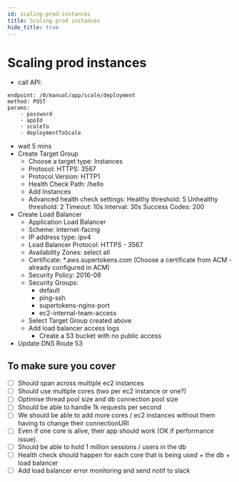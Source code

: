 ```yaml
---
id: scaling-prod-instances
title: Scaling prod instances
hide_title: true
---
```


# Scaling prod instances

- call API:
```
endpoint: /0/manual/app/scale/deployment
method: POST
params:
    - password
    - appId
    - scaleTo
    - deploymentToScale
```
- wait 5 mins
- Create Target Group
    - Choose a target type: Instances
    - Protocol:
        HTTPS: 3567
    - Protocol Version: HTTP1
    - Health Check Path: /hello
    - Add Instances
    - Advanced health check settings:
        Healthy threshold: 5
        Unhealthy threshold: 2
        Timeout: 10s
        Interval: 30s
        Success Codes: 200
- Create Load Balancer
    - Application Load Balancer
    - Scheme: internet-facing
    - IP address type: ipv4
    - Load Balancer Protocol:
        HTTPS - 3567
    -  Availability Zones: select all
    - Certificate: *.aws.supertokens.com (Choose a certificate from ACM  - already configured in ACM)
    - Security Policy: 2016-08
    - Security Groups:
        - default
        - ping-ssh
        - supertokens-nginx-port
        - ec2-internal-team-access
    - Select Target Group created above
    - Add load balancer access logs
        - Create a S3 bucket with no public access
- Update DNS Route 53


## To make sure you cover
- [ ] Should span across multiple ec2 instances
- [ ] Should use multiple cores (two per ec2 instance or one?)
- [ ] Optimise thread pool size and db connection pool size
- [ ] Should be able to handle 1k requests per second
- [ ] We should be able to add more cores / ec2 instances without them having to change their connectionURI
- [ ] Even if one core is alive, their app should work (OK if performance issue).
- [ ] Should be able to hold 1 million sessions / users in the db
- [ ] Health check should happen for each core that is being used + the db + load balancer
- [ ] Add load balancer error monitoring and send notif to slack